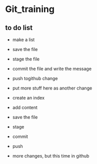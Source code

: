# Git_training

## to do list
- make a list
- save the file
- stage the file
- commit the file and write the message
- push togithub change 

- put more stuff here as another change 
- create an index
- add content
- save the file
- stage
- commit
- push

- more changes, but this time in github
